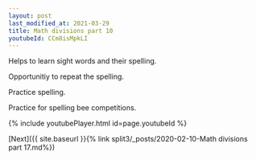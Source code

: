 ```yaml
---
layout: post
last_modified_at: 2021-03-29
title: Math divisions part 10
youtubeId: CCm8isMpkLI
---
```

 
 
Helps to learn sight words and their spelling.

Opportunitiy to repeat the spelling. 

Practice spelling. 
 
Practice for spelling bee competitions. 
 
{% include youtubePlayer.html id=page.youtubeId %}
 
 

[Next]({{ site.baseurl }}{% link  split3/_posts/2020-02-10-Math divisions part 17.md%})
 
